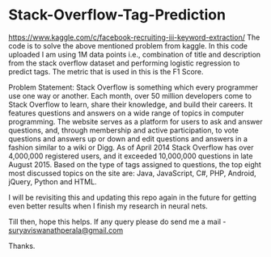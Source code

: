 # Stack-Overflow-Tag-Prediction
https://www.kaggle.com/c/facebook-recruiting-iii-keyword-extraction/
The code is to solve the above mentioned problem from kaggle. In this code uploaded I am using 1M data points i.e., combination of title and description from the stack overflow dataset and performing logistic regression to predict tags. 
The metric that is used in this is the F1 Score.

Problem Statement:
Stack Overflow is something which every programmer use one way or another. Each month, over 50 million developers come to Stack Overflow to learn, share their knowledge, and build their careers. It features questions and answers on a wide range of topics in computer programming. The website serves as a platform for users to ask and answer questions, and, through membership and active participation, to vote questions and answers up or down and edit questions and answers in a fashion similar to a wiki or Digg. As of April 2014 Stack Overflow has over 4,000,000 registered users, and it exceeded 10,000,000 questions in late August 2015. Based on the type of tags assigned to questions, the top eight most discussed topics on the site are: Java, JavaScript, C#, PHP, Android, jQuery, Python and HTML.

I will be revisiting this and updating this repo again in the future for getting even better results when I finish my research in neural nets. 

Till then, hope this helps. If any query please do send me a mail - suryaviswanathperala@gmail.com

Thanks.
